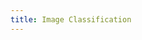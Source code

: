 ```yaml
---
title: Image Classification
---
```


<video-container src="https://www.youtube.com/embed/AACPaoDsd50" />
